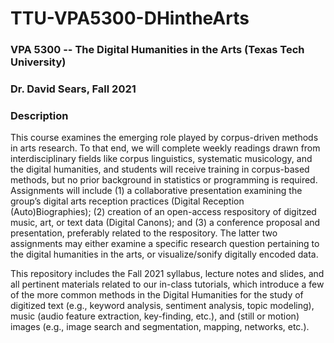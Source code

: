 # TTU-VPA5300-DHintheArts
### VPA 5300 -- The Digital Humanities in the Arts (Texas Tech University)
### Dr. David Sears, Fall 2021

### Description

This course examines the emerging role played by corpus-driven methods in arts research. To that end, we will complete weekly readings drawn from interdisciplinary fields like corpus linguistics, systematic musicology, and the digital humanities, and students will receive training in corpus-based methods, but no prior background in statistics or programming is required. Assignments will include (1) a collaborative presentation examining the group’s digital arts reception practices (Digital Reception (Auto)Biographies); (2) creation of an open-access respository of digitzed music, art, or text data (Digital Canons); and (3) a conference proposal and presentation, preferably related to the respository. The latter two assignments may either examine a specific research question pertaining to the digital humanities in the arts, or visualize/sonify digitally encoded data.

This repository includes the Fall 2021 syllabus, lecture notes and slides, and all pertinent materials related to our in-class tutorials, which introduce a few of the more common methods in the Digital Humanities for the study of digitized text (e.g., keyword analysis, sentiment analysis, topic modeling), music (audio feature extraction, key-finding, etc.), and (still or motion) images (e.g., image search and segmentation, mapping, networks, etc.). 
